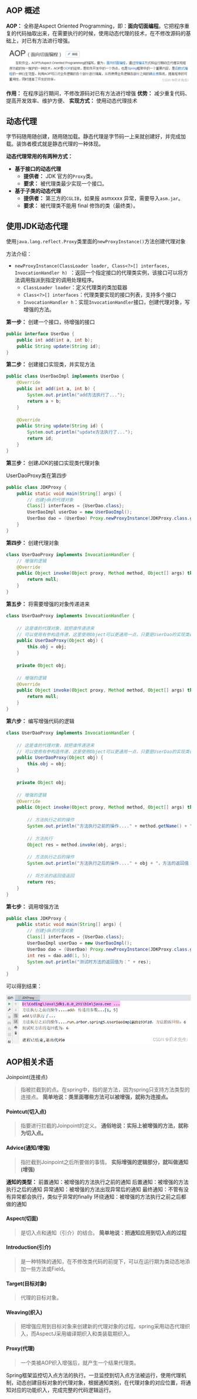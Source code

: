 
## AOP 概述

**AOP：** 全称是Aspect Oriented Programming，即：**面向切面编程**。它把程序重复的代码抽取出来，在需要执行的时候，使用动态代理的技术，在不修改源码的基础上，对已有方法进行增强。

![](assets/SpringAOP概述/21d7154faf8a64b9385cad52844c5806_MD5.png)

**作用：** 在程序运行期间，不修改源码对已有方法进行增强
**优势：** 减少重复代码、提高开发效率、维护方便、
**实现方式：** 使用动态代理技术

## 动态代理

字节码随用随创建，随用随加载。静态代理是字节码一上来就创建好，并完成加载。装饰者模式就是静态代理的一种体现。

**动态代理常用的有两种方式：**
- **基于接口的动态代理**
	* **提供者：** JDK 官方的`Proxy`类。
	* **要求：** 被代理类最少实现一个接口。
- **基于子类的动态代理**
	* **提供者：** 第三方的`CGLIB`，如果报 asmxxxx 异常，需要导入`asm.jar`。
	* **要求：** 被代理类不能用 final 修饰的类（最终类）。

## 使用JDK动态代理

使用`java.lang.reflect.Proxy`类里面的`newProxyInstance()`方法创建代理对象

方法介绍：

- `newProxyInstance(ClassLoader loader, Class<?>[] interfaces, InvocationHandler h) `：返回一个指定接口的代理类实例，该接口可以将方法调用指派到指定的调用处理程序。
	* `ClassLoader loader`：定义代理类的类加载器
	* `Class<?>[] interfaces`：代理类要实现的接口列表，支持多个接口
	* `InvocationHandler h`：实现`InvocationHandler`接口，创建代理对象，写增强的方法。

**第一步：** 创建一个接口，待增强的接口

```java
public interface UserDao {
    public int add(int a, int b);
    public String update(String id);
}
```

**第二步：** 创建接口实现类，并实现方法

```java
public class UserDaoImpl implements UserDao {
    @Override
    public int add(int a, int b) {
    	System.out.println("add方法执行了...");
        return a + b;
    }

    @Override
    public String update(String id) {
    	System.out.println("update方法执行了...");
        return id;
    }
}
```

**第三步：** 创建JDK的接口实现类代理对象

UserDaoProxy类在第四步
```java
public class JDKProxy {
    public static void main(String[] args) {
        // 创建jdk的代理对象
        Class[] interfaces = {UserDao.class};
        UserDaoImpl userDao = new UserDaoImpl();
        UserDao dao = (UserDao) Proxy.newProxyInstance(JDKProxy.class.getClassLoader(), interfaces, new UserDaoProxy(userDao));
    }
}
```

**第四步：** 创建代理对象

```java
class UserDaoProxy implements InvocationHandler {
    // 增强的逻辑
    @Override
    public Object invoke(Object proxy, Method method, Object[] args) throws Throwable {
        return null;
    }
}
```

**第五步：** 将需要增强的对象传递进来

```java
class UserDaoProxy implements InvocationHandler {
    
    // 这是谁的代理对象，就把谁传递进来
    // 可以使用有参构造传递，这里使用Object可以更通用一点，只要是UserDao的实现类都可以传入
    public UserDaoProxy(Object obj) {
        this.obj = obj;
    } 
    
    private Object obj;
    
    // 增强的逻辑
    @Override
    public Object invoke(Object proxy, Method method, Object[] args) throws Throwable {
        return null;
    }
}
```

**第六步：** 编写增强代码的逻辑

```java
class UserDaoProxy implements InvocationHandler {

    // 这是谁的代理对象，就把谁传递进来
    // 可以使用有参构造传递，这里使用Object可以更通用一点，只要是UserDao的实现类都可以传入
    public UserDaoProxy(Object obj) {
        this.obj = obj;
    }

    private Object obj;

    // 增强的逻辑
    @Override
    public Object invoke(Object proxy, Method method, Object[] args) throws Throwable {

        // 方法执行之前的操作
        System.out.println("方法执行之前的操作...." + method.getName() + "：传递的参数..." + Arrays.toString(args));

        // 方法执行
        Object res = method.invoke(obj, args);

        // 方法执行之后的操作
        System.out.println("方法执行之后的操作...." + obj + "，方法的返回值：" + res);

        // 将方法的返回值返回
        return res;
    }
}
```

**第七步：** 调用增强方法

```java
public class JDKProxy {
    public static void main(String[] args) {
        // 创建jdk的代理对象
        Class[] interfaces = {UserDao.class};
        UserDaoImpl userDao = new UserDaoImpl();
        UserDao dao = (UserDao) Proxy.newProxyInstance(JDKProxy.class.getClassLoader(), interfaces, new UserDaoProxy(userDao));
        int res = dao.add(1, 5);
        System.out.println("测试时方法的返回值为：" + res);
    }
}
```

可以得到结果：

![](assets/SpringAOP概述/e1bf99864e613cdce79f3ab1da342c35_MD5.png)

## AOP相关术语
Joinpoint(连接点)
> 指被拦截到的点。在spring中，指的是方法，因为spring只支持方法类型的连接点。
> **简单地说：类里面哪些方法可以被增强，就称为连接点。**

#### Pointcut(切入点)

> 指要进行拦截的Joinpoint的定义。
> **通俗地说：实际上被增强的方法，就称为切入点。**

#### Advice(通知/增强)

> 指拦截到Joinpoint之后所要做的事情。 
> **实际增强的逻辑部分，就叫做通知(增强)**

**通知的类型：** 
前置通知：被增强的方法执行之前的通知
后置通知：被增强的方法执行之后的通知
异常通知：被增强的方法出现异常后的通知
最终通知：不管有没有异常都会执行，类似于异常的finally
环绕通知：被增强的方法执行之前之后都做的通知

#### Aspect(切面)

> 是切入点和通知（引介）的结合。
> **简单地说：把通知应用到切入点的过程**

#### Introduction(引介)

> 是一种特殊的通知，在不修改类代码的前提下，可以在运行期为类动态地添加一些方法或Field。

#### Target(目标对象)

> 代理的目标对象。

#### Weaving(织入)

> 把增强应用到目标对象来创建新的代理对象的过程。spring采用动态代理织入，而AspectJ采用编译期织入和类装载期织入。

#### Proxy(代理)

> 一个类被AOP织入增强后，就产生一个结果代理类。

Spring框架监控切入点方法的执行。一旦监控到切入点方法被运行，使用代理机制，动态创建目标对象的代理对象，根据通知类别，在代理对象的对应位置，将通知对应的功能织入，完成完整的代码逻辑运行。
